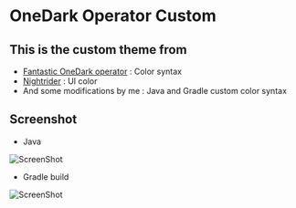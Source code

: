 # OneDark Operator Custom
## This is the custom theme from 

* [Fantastic OneDark operator](https://marketplace.visualstudio.com/items?itemName=sldobri.daily) : Color syntax
* [Nightrider](https://marketplace.visualstudio.com/items?itemName=kyleerickson.night-rider) : UI color
* And some modifications by me : Java and Gradle custom color syntax

## Screenshot

* Java

![ScreenShot](https://raw.githubusercontent.com/HaiUIT/OneDarkOperatorCustom/master/screenshots/Shot01.PNG)

* Gradle build

![ScreenShot](https://raw.githubusercontent.com/HaiUIT/OneDarkOperatorCustom/master/screenshots/Shot02.PNG)

